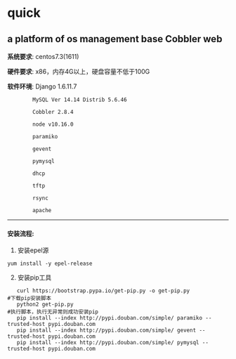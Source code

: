 # quick
a platform of os management base Cobbler web
---
**系统要求**:    centos7.3(1611)

**硬件要求**:    x86，内存4G以上，硬盘容量不低于100G

**软件环境**:    Django 1.6.11.7

            MySQL Ver 14.14 Distrib 5.6.46
            
            Cobbler 2.8.4
            
            node v10.16.0
            
            paramiko
            
            gevent
            
            pymysql
            
            dhcp
            
            tftp
            
            rsync
            
            apache
---
#### 安装流程:

1. 安装epel源
 ```
 yum install -y epel-release
 ```
2. 安装pip工具
 ```
    curl https://bootstrap.pypa.io/get-pip.py -o get-pip.py                       #下载pip安装脚本
    python2 get-pip.py                                                            #执行脚本，执行无异常则成功安装pip
    pip install --index http://pypi.douban.com/simple/ paramiko --trusted-host pypi.douban.com
    pip install --index http://pypi.douban.com/simple/ gevent --trusted-host pypi.douban.com
    pip install --index http://pypi.douban.com/simple/ pymysql --trusted-host pypi.douban.com
 ```
